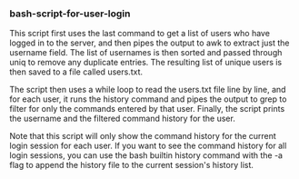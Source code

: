 ### bash-script-for-user-login

This script first uses the last command to get a list of users who have logged in to the server, and then pipes the output to awk to extract just the username field. The list of usernames is then sorted and passed through uniq to remove any duplicate entries. The resulting list of unique users is then saved to a file called users.txt.

The script then uses a while loop to read the users.txt file line by line, and for each user, it runs the history command and pipes the output to grep to filter for only the commands entered by that user. Finally, the script prints the username and the filtered command history for the user.

Note that this script will only show the command history for the current login session for each user. If you want to see the command history for all login sessions, you can use the bash builtin history command with the -a flag to append the history file to the current session's history list.
